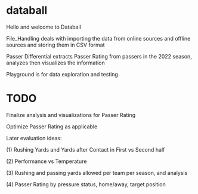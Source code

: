 # databall

Hello and welcome to Databall

File_Handling deals with importing the data from online sources and offline sources and storing them in CSV format

Passer Differential extracts Passer Rating from passers in the 2022 season, analyzes then visualizes the information

Playground is for data exploration and testing


# TODO
Finalize analysis and visualizations for Passer Rating

Optimize Passer Rating as applicable

Later evaluation ideas:

(1)	Rushing Yards and Yards after Contact in First vs Second half

(2)	Performance vs Temperature

(3)	Rushing and passing yards allowed per team per season, and analysis

(4)	Passer Rating by pressure status, home/away, target position
